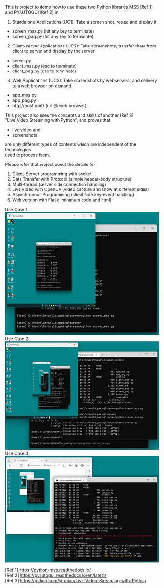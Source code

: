 This is project to demo how to use these two Python libraries MSS [Ref 1] and PYAUTOGUI [Ref 2] in   
1. Standalone Applications (UC1): Take a screen shot, resize and display it  
- screen_mss.py (hit any key to terminate)  
- screen_pag.py (hit any key to terminate)  
2. Client-server Applications (UC2): Take screenshots, transfer them from client 
to server and display by the server  
- server.py  
- client_mss.py (esc to terminate)  
- client_pag.py (esc to terminate)  
3. Web Applications (UC3): Take screenshots by webservers, and delivery to 
a web browser on demand.
- app_mss.py  
- app_pag.py  
- http://host:port/ (url @ web browser)

This project also uses the concepts and skills of another [Ref 3]  
"Live Video Streaming with Python", and proves that 
- live video and  
- screenshots  

are only different types of contents which are independent of the technologies  
used to process them.  
 
Please refer that project about the details for
1. Client-Server programming with socket
2. Data Transfer with Protocol (simple header-body structure)
3. Multi-thread (server side connection handling)
4. Live Video with OpenCV (video capture and show at different sides)
5. Asynchronous Programming (client side key-event handling)
6. Web version with Flask (minimum code and html)

Use Case 1:  
![Use Case 1](usecase_1.jpg)  
Use Case 2:  
![Use Case 2](usecase_2.jpg)  
Use Case 3:  
![Use Case 3](usecase_3.jpg)  

[Ref 1] https://python-mss.readthedocs.io/  
[Ref 2] https://pyautogui.readthedocs.io/en/latest/  
[Ref 3] https://github.com/yi-miao/Live-Video-Streaming-with-Python  
